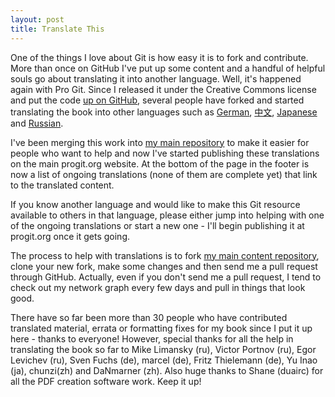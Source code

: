 ```yaml
---
layout: post
title: Translate This
---
```


One of the things I love about Git is how easy it is to fork and contribute.
More than once on GitHub I've put up some content and a handful of helpful 
souls go about translating it into another language.  Well, it's happened
again with Pro Git.  Since I released it under the Creative Commons license
and put the code <a href="http://github.com/progit/progit">up on GitHub</a>,
several people have forked and started translating the book into other
languages such as 
<a href="/book/de">German</a>, 
<a href="/book/zh">中文</a>, 
<a href="/book/ja">Japanese</a> and
<a href="/book/ru">Russian</a>.

I've been merging this work into <a href="http://github.com/progit/progit">my 
main repository</a> to make it easier for people who want to help and now I've
started publishing these translations on the main progit.org website.  At the
bottom of the page in the footer is now a list of ongoing translations (none
of them are complete yet) that link to the translated content.

If you know another language and would like to make this Git resource 
available to others in that language, please either jump into helping with 
one of the ongoing translations or start a new one - I'll begin publishing it
at progit.org once it gets going.

The process to help with translations is to fork 
<a href="http://github.com/progit/progit">my main content repository</a>, 
clone your new fork, make some changes and then send me a pull request through
GitHub.  Actually, even if you don't send me a pull request, I tend to check
out my network graph every few days and pull in things that look good.

There have so far been more than 30 people who have contributed translated
material, errata or formatting fixes for my book since I put it up here - 
thanks to everyone!  However, special thanks for all the help in translating 
the book so far to Mike Limansky (ru), Victor Portnov (ru), Egor Levichev (ru), Sven Fuchs (de), marcel (de), Fritz Thielemann (de), Yu Inao (ja), chunzi(zh) and DaNmarner (zh).  Also huge thanks to Shane (duairc)
for all the PDF creation software work.  Keep it up!
